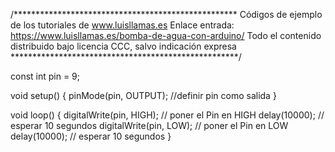 /***************************************************
Códigos de ejemplo de los tutoriales de www.luisllamas.es
Enlace entrada: https://www.luisllamas.es/bomba-de-agua-con-arduino/
Todo el contenido distribuido bajo licencia CCC, salvo indicación expresa
****************************************************/

const int pin = 9;

void setup()
{
  pinMode(pin, OUTPUT);  //definir pin como salida
}
 
void loop()
{
  digitalWrite(pin, HIGH);   // poner el Pin en HIGH
  delay(10000);               // esperar 10 segundos
  digitalWrite(pin, LOW);    // poner el Pin en LOW
  delay(10000);               // esperar 10 segundos
}